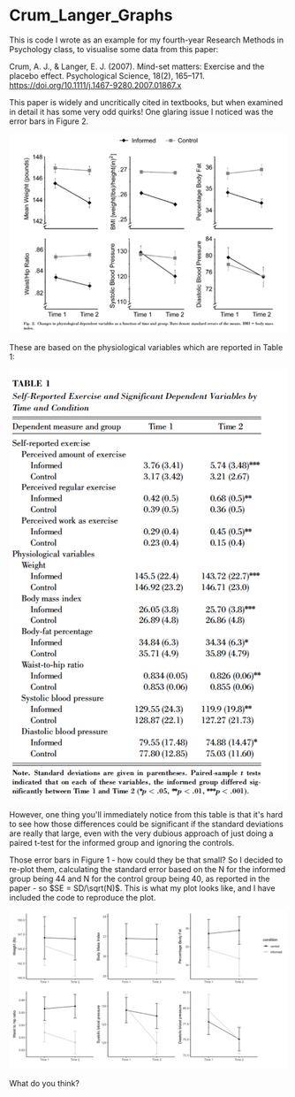 # Crum_Langer_Graphs
This is code I wrote as an example for my fourth-year Research Methods in Psychology class, to visualise some data from this paper: 

Crum, A. J., & Langer, E. J. (2007). Mind-set matters: Exercise and the placebo effect. Psychological Science, 18(2), 165–171. https://doi.org/10.1111/j.1467-9280.2007.01867.x

This paper is widely and uncritically cited in textbooks, but when examined in detail it has some very odd quirks! One glaring issue I noticed was the error bars in Figure 2. 

![](Crum_Figure_1_orig.png)

These are based on the physiological variables which are reported in Table 1: 

![](Crum_Table_1.png)

However, one thing you'll immediately notice from this table is that it's hard to see how those differences could be significant if the standard deviations are really that large, 
even with the very dubious approach of just doing a paired t-test for the informed group and ignoring the controls. 

Those error bars in Figure 1 - how could they be that small? So I decided to re-plot them, calculating the standard error based on the N for the informed group being 44 and 
N for the control group being 40, as reported in the paper - so $SE = SD/\sqrt(N)$. This is what my plot looks like, and I have included the code to reproduce the plot.

![](Updated_Figure_1.png)

What do you think? 
